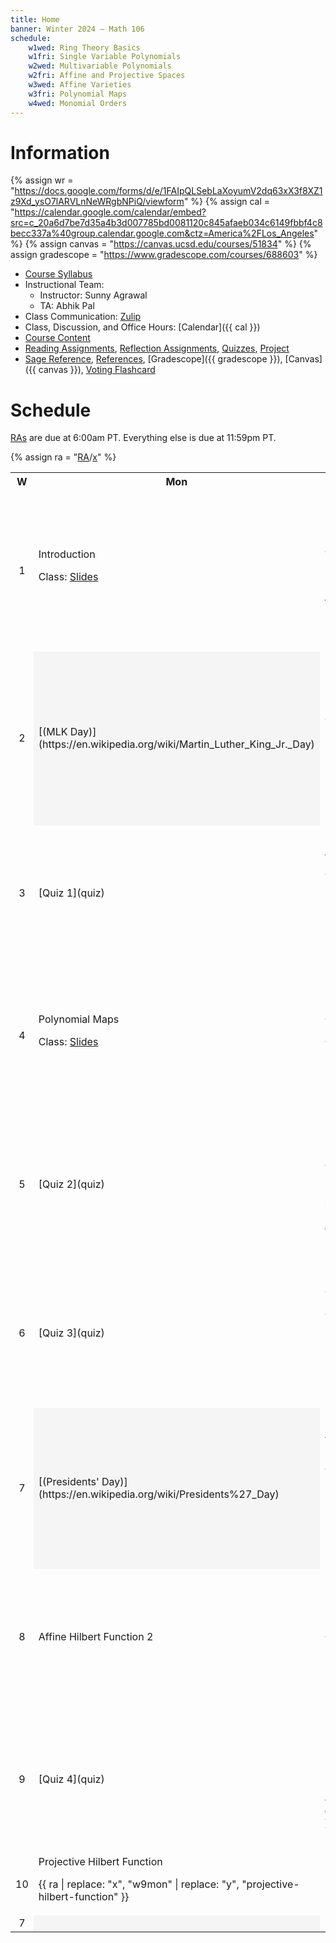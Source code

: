 ```yaml
---
title: Home
banner: Winter 2024 — Math 106
schedule:
    w1wed: Ring Theory Basics
    w1fri: Single Variable Polynomials
    w2wed: Multivariable Polynomials
    w2fri: Affine and Projective Spaces
    w3wed: Affine Varieties
    w3fri: Polynomial Maps
    w4wed: Monomial Orders
---
```


# Information

{% assign wr = "https://docs.google.com/forms/d/e/1FAIpQLSebLaXoyumV2dq63xX3f8XZ1z9Xd_ysO7lARVLnNeWRgbNPiQ/viewform" %} 
{% assign cal = "https://calendar.google.com/calendar/embed?src=c_20a6d7be7d35a4b3d007785bd0081120c845afaeb034c6149fbbf4c8becc337a%40group.calendar.google.com&ctz=America%2FLos_Angeles" %}
{% assign canvas = "https://canvas.ucsd.edu/courses/51834" %}
{% assign gradescope = "https://www.gradescope.com/courses/688603" %}

* [Course Syllabus](syllabus)
* Instructional Team: 
    - Instructor: Sunny Agrawal
    - TA: Abhik Pal
* Class Communication: [Zulip](https://sunnysclasses.zulipchat.com/)
* Class, Discussion, and Office Hours: [Calendar]({{ cal }})
* [Course Content](content)
* [Reading Assignments](read), [Reflection Assignments](reflect), [Quizzes](quiz), [Project](project)
* [Sage Reference](sage), [References](references), [Gradescope]({{ gradescope }}), [Canvas]({{ canvas }}), [Voting Flashcard](flashcard.pdf)

# Schedule

[RAs](read) are due at 6:00am PT. Everything else is due at 11:59pm PT. 

{% assign ra = "[RA](read)/[x](content#y)" %}

<table width="100%">
<tr>
<th style="text-align: center;" width="4%">W</th>
<th width="32%">Mon</th>
<th width="32%">Wed</th>
<th width="32%">Fri</th>
</tr>

<tr>
<td style="text-align: center;">1</td>
<td>
Introduction

Class: [Slides](slides/w1mon.pdf)
</td>
<td>
Ring Theory Basics

Class: [Slides](slides/w1wed.pdf)  
Due: {{ ra | replace: "x", "w1wed" | replace: "y", "ring-theory-basics" }}
</td>
<td>
Single Variable Polynomials

Class: [Slides](slides/w1fri.pdf)  
Due: {{ ra | replace: "x", "w1fri" | replace: "y", "single-variable-polynomials" }}, [MA](reflect#autobio)
</td>
</tr>

<tr>
<td style="text-align: center;">2</td>
<td style="background-color: #f5f5f5;">
[(MLK Day)](https://en.wikipedia.org/wiki/Martin_Luther_King_Jr._Day)
</td>
<td>
Multivariable Polynomials

Class: [Slides](slides/w2wed.pdf)  
Due: {{ ra | replace: "x", "w2wed" | replace: "y", "multivariable-polynomials" }}
</td>
<td>
Affine and Projective Spaces

Class: [Slides](slides/w2fri.pdf)  
Due: {{ ra | replace: "x", "w2fri" | replace: "y", "affine-and-projective-spaces" }}, [WR]({{ wr }})
</td>
</tr>

<tr>
<td style="text-align: center;">3</td>
<td>
[Quiz 1](quiz)
</td>
<td>
Affine Varieties

Class: [Slides](slides/w3wed.pdf)  
Due: {{ ra | replace: "x", "w3wed" | replace: "y", "affine-varieties" }}
</td>
<td>
(Class Canceled)

Due: {{ ra | replace: "x", "w3fri" | replace: "y", "polynomial-maps" }}, [WR]({{ wr }})
</td>
</tr>

<tr>
<td style="text-align: center;">4</td>
<td>
Polynomial Maps

Class: [Slides](slides/w4mon.pdf)
</td>
<td>
Catch Up

Class: [Slides](slides/w4wed.pdf)
</td>
<td>
Monomial Orders

Class: [Slides](slides/w4fri.pdf)  
Due: {{ ra | replace: "x", "w4fri" | replace: "y", "monomial-orders" }}, [WR]({{ wr }})
</td>
</tr>

<tr>
<td style="text-align: center;">5</td>
<td>
[Quiz 2](quiz)
</td>
<td>
Multivariable Division

Class: [Slides](slides/w5wed.pdf)  
Due: {{ ra | replace: "x", "w5wed" | replace: "y", "multivariable-division" }}
</td>
<td>
Monomial Ideals

Class: [Slides](slides/w5fri.pdf)  
Due: {{ ra | replace: "x", "w5fri" | replace: "y", "monomial-ideals" }}, [WR]({{ wr }})
</td>
</tr>

<tr>
<td style="text-align: center;">6</td>
<td>
[Quiz 3](quiz)
</td>
<td>
Gröbner Bases

Class: [Slides](slides/w6wed.pdf)  
Due: {{ ra | replace: "x", "w6wed" | replace: "y", "gröbner-bases" }}
</td>
<td>
Buchberger's Algorithm

Class: [Slides](slides/w6fri.pdf)  
Due: {{ ra | replace: "x", "w6fri" | replace: "y", "buchbergers-algorithm" }}, [WR]({{ wr }})
</td>
</tr>

<tr>
<td style="text-align: center;">7</td>
<td style="background-color: #f5f5f5;">
[(Presidents' Day)](https://en.wikipedia.org/wiki/Presidents%27_Day)
</td>
<td>
Affine Nullstellensatz

Class: [Slides](slides/w7wed.pdf)  
Due: {{ ra | replace: "x", "w7wed" | replace: "y", "affine-nullstellensatz" }}
</td>
<td>
Affine Hilbert Function 1

Class: [Slides](slides/w7fri.pdf)  
Due: {{ ra | replace: "x", "w7fri" | replace: "y", "affine-hilbert-function" }}, [WR]({{ wr }})
</td>
</tr>

<tr>
<td style="text-align: center;">8</td>
<td>
Affine Hilbert Function 2
</td>
<td>
Catch Up
</td>
<td>
Projective Varieties

Due: {{ ra | replace: "x", "w8fri" | replace: "y", "projective-varieties" }}, [WR]({{ wr }})
</td>
</tr>

<tr>
<td style="text-align: center;">9</td>
<td>
[Quiz 4](quiz)
</td>
<td>
(De)Homogenization

Due: {{ ra | replace: "x", "w9wed" | replace: "y", "homogenization-and-dehomogenization" }}
</td>
<td>
Projective Nullstellensatz

Due: {{ ra | replace: "x", "w9fri" | replace: "y", "projective-nullstellensatz" }}, [WR]({{ wr }})
</td>
</tr>

<tr>
<td style="text-align: center;">10</td>
<td>
Projective Hilbert Function

{{ ra | replace: "x", "w9mon" | replace: "y", "projective-hilbert-function" }}
</td>
<td>
Bézout's Theorem
</td>
<td>
(Work Day)

Due: [Project](project), [FR](reflect#final)
</td>
</tr>

<tr>
<td style="text-align: center;">7</td>
<td style="background-color: #f5f5f5;">
</td>
<td>
[Quiz 5](quiz)
</td>
<td style="background-color: #f5f5f5;">
</td>
</tr>
</table>
